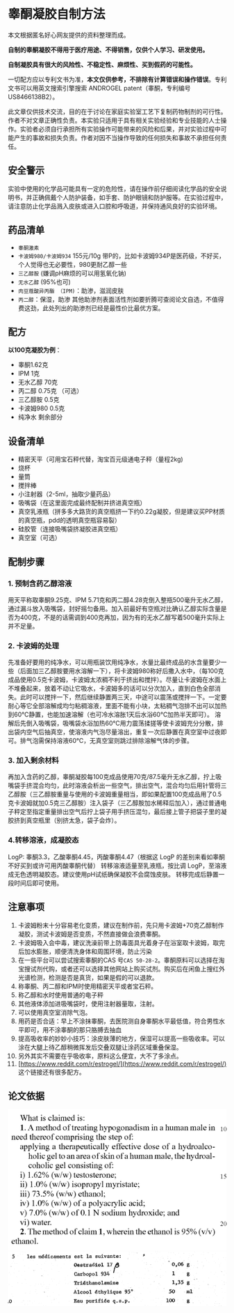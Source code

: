# 睾酮凝胶自制方法

本文根据匿名好心网友提供的资料整理而成。

**自制的睾酮凝胶不得用于医疗用途、不得销售，仅供个人学习、研发使用。**

**自制凝胶具有很大的风险性、不稳定性、麻烦性、买到假药的可能性。**

一切配方应以专利文书为准，**本文仅供参考，不排除有计算错误和操作错误**。专利文书可以用英文搜索引擎搜索 ANDROGEL patent（睾酮，专利编号US8466138B2）。

此文章仅供技术交流，目的在于讨论在家庭实验室工艺下复制药物制剂的可行性。作者不对文章正确性负责。本实验只适用于具有相关实验经验和专业技能的人士操作。实验者必须自行承担所有实验操作可能带来的风险和后果，并对实验过程中可能产生的事故和损失负责。作者对因不当操作导致的任何损失和事故不承担任何责任。
## 安全警示

 实验中使用的化学品可能具有一定的危险性，请在操作前仔细阅读化学品的安全说明书，并正确佩戴个人防护装备，如手套、防护眼镜和防护服等。在实验过程中，请注意防止化学品溅入皮肤或进入口腔和呼吸道，并保持通风良好的实验环境。

## 药品清单

- `睾酮激素`
- `卡波姆980/卡波姆934` 155元/10g 带P的，比如卡波姆934P是医药级，不好买，个人觉得也无必要性，980更耐乙醇一些
- `三乙醇胺` (嫌调pH麻烦的可以用氢氧化钠)
- `无水乙醇` (95%也可)
- `肉豆蔻酸异丙酯 （IPM)`：助渗，滋润皮肤
-  `丙二醇`：保湿，助渗 
其他助渗剂表面活性剂如要折腾可查阅论文自选，不值得费这劲，此处列出的助渗剂已经是最性价比最优方案。

## 配方

**以100克凝胶为例**：
- 睾酮1.62克
- IPM 1克
- 无水乙醇 70克
- 丙二醇 0.75克 （可选）
- 三乙醇胺 0.5克
- 卡波姆980 0.5克
- 纯净水 剩余部分

## 设备清单

- 精密天平（可用宝石秤代替，淘宝百元级通电子秤（量程2kg)
- 烧杯
- 量筒
- 搅拌棒
- 小注射器（2-5ml，抽取少量药品）
- 吸嘴袋（在这里面完成最终配制并挤进真空瓶）
- 真空乳液瓶（拼多多大路货的真空瓶挤一下约0.22g凝胶，但是建议买PP材质的真空瓶，pdd的透明真空瓶容易裂）
- 硅胶管（连接吸嘴袋挤凝胶进真空瓶）
- 真空室（可选）
## 配制步骤

### 1. 预制含药乙醇溶液
用天平称取睾酮9.25克、IPM 5.71克和丙二醇4.28克倒入整瓶500毫升无水乙醇，通过漏斗放入吸嘴袋，封好摇匀备用。加入前最好有空瓶对比确认乙醇实际含量是否为400克，不是的话需调到400克再加，因为有的无水乙醇写着500毫升实际上并不足量。
### 2. 卡波姆的处理
先准备好要用的纯净水，可以用瓶装饮用纯净水，水量比最终成品的水含量要少一些（后面加三乙醇胺要用水溶解一下），将卡波姆980称好后撒入水中，（每100克成品使用0.5克卡波姆，卡波姆太浓稠不利于挤出和搅拌）。尽量让卡波姆在水面上不堆叠起来，放着不动让它吸水，卡波姆多的话可以分次加入，直到白色全部消失。此时可以搅拌一下，然后继续静置两三天，中途可以震荡或搅拌一下。一定要耐心等它全部溶解成均匀粘稠溶液，里面不能有小块，太粘稠气泡排不出可以加热到60℃静置，也能加速溶解（也可冷水溶胀1天后水浴60℃加热半天即可）。
溶解后先倒入吸嘴袋，吸嘴袋水浴加热60℃用力震荡揉搓等使卡波姆充分分散，排出袋内空气后抽真空，使溶液内气泡尽量溶出，重复一次后静置在真空室中过夜即可。排气泡需保持溶液60℃，无真空室则跳过排除溶解气体的步骤。
### 3. 加入剩余材料
再加入含药的乙醇，睾酮凝胶每100克成品使用70克/87.5毫升无水乙醇，拧上吸嘴袋手挤混合均匀，此时溶液会析出一些空气，排出空气，混合均匀后用针管将三乙醇胺（三乙醇胺重量与使用的卡波姆重量相当，即如果配置100克成品用了0.5克卡波姆就加0.5克三乙醇胺）注入袋子（三乙醇胺加水稀释后加入），通过普通电子秤定至指定重量排出空气后拧上袋子用手挤压混匀，最后接上管子把袋子里的凝胶挤到真空瓶里（别挤太急，袋子会炸）。
### 4.转移溶液，成凝胶态

LogP: 睾酮3.3，乙酸睾酮4.45，丙酸睾酮4.47（根据这 LogP 的差别来看如睾酮不好买到或许可用丙酸睾酮代替）
转移溶液适量至乳液瓶，按比调 LogP，至溶液成无色透明凝胶态。建议使用pH试纸确保凝胶不会腐蚀皮肤。
转移完成后静置一段时间后即可使用。

## 注意事项

1. 卡波姆粉末十分容易老化变质，建议在制作前，先只用卡波姆+70克乙醇制作凝胶，测试卡波姆是否变质，不然直接做会浪费睾酮。
2. 卡波姆吸入会中毒，建议洗澡前带上防毒面具光着身子在浴室取卡波姆，取完后加水膨胀，顺便清洗身体和周围环境，防止污染
3. 在一些平台可以尝试搜索睾酮的CAS 号`CAS 50-28-2`。睾酮原料可以选择在淘宝搜试剂代购，或者还可以选择其他网站上购买试剂。购买后在闲鱼上搜红外光谱检测，检测是否是真货，如果是假的可以退款。
4. 称睾酮、丙二醇和IPM时使用精密天平或者宝石秤。
5. 称乙醇和水时使用普通的电子秤
6. 其他液体添加进吸嘴袋时，使用注射器量取，注射。
7. 可以使用真空室消除气泡。
8. 用药是否合适：早上不涂抹睾酮，去医院测自身睾酮水平最低值，符合男性水平即可，用不涂睾酮的那只胳膊去抽血
9. 提高吸收率的妙妙小技巧：涂皮肤薄的地方，保湿可以提高一些吸收率。可以涂在大腿上待乙醇稍微挥发后交叠双腿让涂药区域重叠保湿。
10. 另外其实不需要在乎吸收率，原料这么便宜，大不了多涂点。
11. [https://www.reddit.com/r/estrogel/](https://www.reddit.com/r/estrogel/) 这个链接还有很多配方。

## 论文依据

![1](source1.png)
![2](source2.png)
